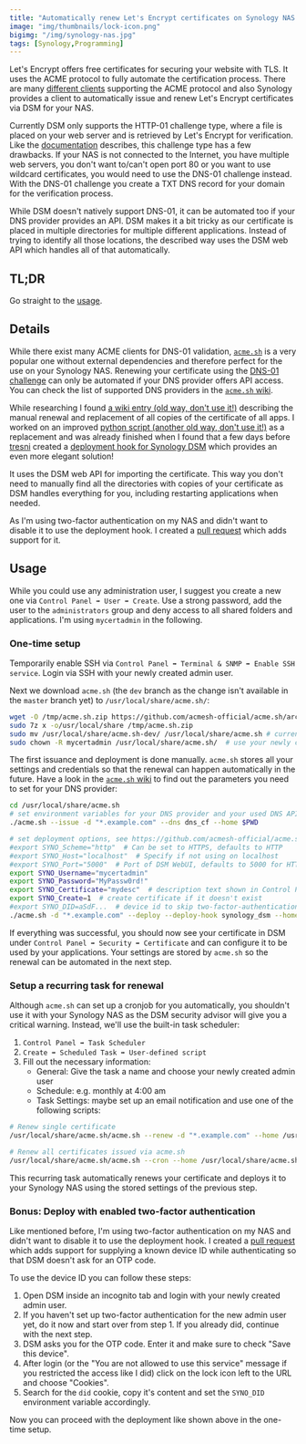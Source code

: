 ```yaml
---
title: "Automatically renew Let's Encrypt certificates on Synology NAS using DNS-01 challenge"
image: "img/thumbnails/lock-icon.png"
bigimg: "/img/synology-nas.jpg"
tags: [Synology,Programming]
---
```


Let's Encrypt offers free certificates for securing your website with TLS. It uses the ACME protocol to fully automate the certification process. There are many [different clients](https://letsencrypt.org/docs/client-options/) supporting the ACME protocol and also Synology provides a client to automatically issue and renew Let's Encrypt certificates via DSM for your NAS.

Currently DSM only supports the HTTP-01 challenge type, where a file is placed on your web server and is retrieved by Let's Encrypt for verification. Like the [documentation](https://letsencrypt.org/docs/challenge-types/) describes, this challenge type has a few drawbacks. If your NAS is not connected to the Internet, you have multiple web servers, you don't want to/can't open port 80 or you want to use wildcard certificates, you would need to use the DNS-01 challenge instead. With the DNS-01 challenge you create a TXT DNS record for your domain for the verification process. 

While DSM doesn't natively support DNS-01, it can be automated too if your DNS provider provides an API. DSM makes it a bit tricky as our certificate is placed in multiple directories for multiple different applications. Instead of trying to identify all those locations, the described way uses the DSM web API which handles all of that automatically. 
 
## TL;DR

Go straight to the [usage](#usage).

## Details

While there exist many ACME clients for DNS-01 validation, [`acme.sh`](https://github.com/acmesh-official/acme.sh) is a very popular one without external dependencies and therefore perfect for the use on your Synology NAS. Renewing your certificate using the [DNS-01 challenge](https://letsencrypt.org/docs/challenge-types/) can only be automated if your DNS provider offers API access. You can check the list of supported DNS providers in the [`acme.sh` wiki](https://github.com/acmesh-official/acme.sh/wiki/dnsapi).

While researching I found [a wiki entry (old way, don't use it!)](https://github.com/acmesh-official/acme.sh/wiki/Synology-NAS-Guide/865933612054fd68960a18f889b40ef16a80af1f#configuring-certificate-renewal) describing the manual renewal and replacement of all copies of the certificate of all apps. I worked on an improved [python script (another old way, don't use it!)](https://github.com/lippertmarkus/synology-le-dns-auto-renew) as a replacement and was already finished when I found that a few days before [tresni](https://github.com/tresni) created a [deployment hook for Synology DSM](https://github.com/acmesh-official/acme.sh/pull/2369) which provides an even more elegant solution!

It uses the DSM web API for importing the certificate. This way you don't need to manually find all the directories with copies of your certificate as DSM handles everything for you, including restarting applications when needed.

As I'm using two-factor authentication on my NAS and didn't want to disable it to use the deployment hook. I created a [pull request](https://github.com/acmesh-official/acme.sh/pull/2782) which adds support for it.

## Usage

While you could use any administration user, I suggest you create a new one via `Control Panel ➡ User ➡ Create`. Use a strong password, add the user to the `administrators` group and deny access to all shared folders and applications. I'm using `mycertadmin` in the following.

### One-time setup

Temporarily enable SSH via `Control Panel ➡ Terminal & SNMP ➡ Enable SSH service`. Login via SSH with your newly created admin user.

Next we download `acme.sh` (the `dev` branch as the change isn't available in the `master` branch yet) to `/usr/local/share/acme.sh/`:
```bash
wget -O /tmp/acme.sh.zip https://github.com/acmesh-official/acme.sh/archive/dev.zip # currently using dev branch
sudo 7z x -o/usr/local/share /tmp/acme.sh.zip
sudo mv /usr/local/share/acme.sh-dev/ /usr/local/share/acme.sh # currently using dev release
sudo chown -R mycertadmin /usr/local/share/acme.sh/  # use your newly created admin user
```

The first issuance and deployment is done manually. `acme.sh` stores all your settings and credentials so that the renewal can happen automatically in the future. Have a look in the [`acme.sh` wiki](https://github.com/acmesh-official/acme.sh/wiki/dnsapi) to find out the parameters you need to set for your DNS provider:
```bash
cd /usr/local/share/acme.sh
# set environment variables for your DNS provider and your used DNS API
./acme.sh --issue -d "*.example.com" --dns dns_cf --home $PWD

# set deployment options, see https://github.com/acmesh-official/acme.sh/wiki/deployhooks#20-deploy-the-cert-into-synology-dsm
#export SYNO_Scheme="http"  # Can be set to HTTPS, defaults to HTTP
#export SYNO_Host="localhost"  # Specify if not using on localhost
#export SYNO_Port="5000"  # Port of DSM WebUI, defaults to 5000 for HTTP and 5001 for HTTPS
export SYNO_Username="mycertadmin"
export SYNO_Password="MyPassw0rd!"
export SYNO_Certificate="mydesc"  # description text shown in Control Panel ➡ Security ➡ Certificate
export SYNO_Create=1  # create certificate if it doesn't exist
#export SYNO_DID=aSdF...  # device id to skip two-factor-authentication, see bonus section below for an explanation
./acme.sh -d "*.example.com" --deploy --deploy-hook synology_dsm --home $PWD
```

If everything was successful, you should now see your certificate in DSM under `Control Panel ➡ Security ➡ Certificate` and can configure it to be used by your applications. Your settings are stored by `acme.sh` so the renewal can be automated in the next step.

### Setup a recurring task for renewal

Although `acme.sh` can set up a cronjob for you automatically, you shouldn't use it with your Synology NAS as the DSM security advisor will give you a critical warning. Instead, we'll use the built-in task scheduler:

1. `Control Panel ➡ Task Scheduler`
2. `Create ➡ Scheduled Task ➡ User-defined script`
3. Fill out the necessary information:
    - General: Give the task a name and choose your newly created admin user
    - Schedule: e.g. monthly at 4:00 am
    - Task Settings: maybe set up an email notification and use one of the following scripts:

```bash
# Renew single certificate
/usr/local/share/acme.sh/acme.sh --renew -d "*.example.com" --home /usr/local/share/acme.sh

# Renew all certificates issued via acme.sh
/usr/local/share/acme.sh/acme.sh --cron --home /usr/local/share/acme.sh
```

This recurring task automatically renews your certificate and deploys it to your Synology NAS using the stored settings of the previous step.

### Bonus: Deploy with enabled two-factor authentication

Like mentioned before, I'm using two-factor authentication on my NAS and didn't want to disable it to use the deployment hook. I created a [pull request](https://github.com/acmesh-official/acme.sh/pull/2782) which adds support for supplying a known device ID while authenticating so that DSM doesn't ask for an OTP code.

To use the device ID you can follow these steps:
1. Open DSM inside an incognito tab and login with your newly created admin user.
2. If you haven't set up two-factor authentication for the new admin user yet, do it now and start over from step 1. If you already did, continue with the next step.
3. DSM asks you for the OTP code. Enter it and make sure to check "Save this device".
4. After login (or the "You are not allowed to use this service" message if you restricted the access like I did) click on the lock icon left to the URL and choose "Cookies".
5. Search for the `did` cookie, copy it's content and set the `SYNO_DID` environment variable accordingly.

Now you can proceed with the deployment like shown above in the one-time setup.
